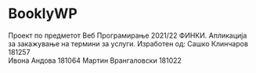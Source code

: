 # BooklyWP
Проект по предметот Веб Програмирање 2021/22 ФИНКИ.
Апликација за закажување на термини за услуги.
Изработен од:
Сашко Клинчаров 181257  
Ивона Андова 181064
Мартин Врангаловски 181022
